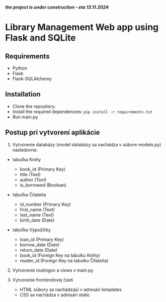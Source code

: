 ***the project is under construction - eta 13.11.2024***

# Library Management Web app using Flask and SQLite 

## Requirements
- Python 
- Flask
- Flask-SQLAlchemy
 
 ## Installation
 - Clone the repository:
 - Install the required dependencies:
 ```pip install -r requirements.txt```
 - Run main.py

## Postup pri vytvorení aplikácie

1. Vytvorenie databázy (model databázy sa nachádza v súbore models.py) nasledovne:

- tabuľka Knihy 

    - book_id (Primary Key)
    - title (Text)
    - author (Text)
    - is_borrowed (Boolean)

- tabuľka Čitatelia

    - id_number (Primary Key)
    - first_name (Text)
    - last_name (Text)
    - birth_date (Date)

- tabuľka Výpožičky

    - loan_id (Primary Key)
    - borrow_date (Date)
    - return_date (Date)
    - book_id (Foreign Key na tabulku Knihy)
    - reader_id (Foreign Key na tabulku Čitatelia)

2. Vytvorenie routingov a views v main.py

3. Vytvorenie frontendovej časti
    - HTML súbory sa nachádzajú v adresári templates
    - CSS sa nachádza v adresári static







